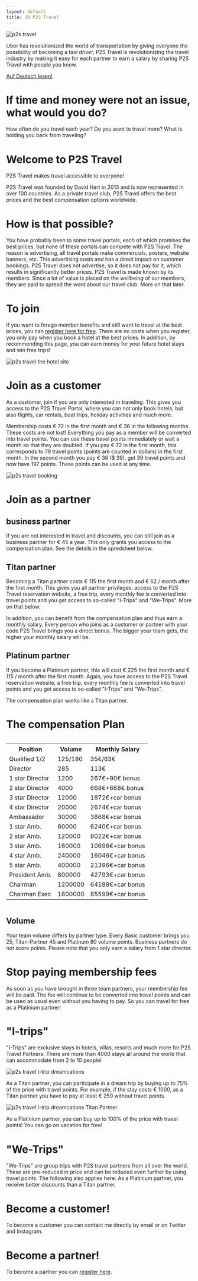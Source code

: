 ```yaml
---
layout: default
title: JD P2S Travel
---
```


<img class="d-block w-100 img-fluid" src="/assets/FrontPage/P2S.png" alt="p2s travel">

<p class="intro">Uber has revolutionized the world of transportation by giving everyone the possibility of becoming a taxi driver, P2S Travel is revolutionizing the travel industry by making it easy for each partner to earn a salary by sharing P2S Travel with people you know.</p>

[Auf Deutsch lesen!](https://jdtravelp2s.github.io/)

# If time and money were not an issue, what would you do?

How often do you travel each year? Do you want to travel more? What is holding you back from traveling?

# Welcome to P2S Travel

P2S Travel makes travel accessible to everyone!

P2S Travel was founded by David Hart in 2013 and is now represented in over 100 countries. As a private travel club, P2S Travel offers the best prices and the best compensation options worldwide.

# How is that possible?

You have probably been to some travel portals, each of which promises the best prices, but none of these portals can compete with P2S Travel. The reason is advertising, all travel portals make commercials, posters, website banners, etc. This advertising costs and has a direct impact on customer bookings. P2S Travel does not advertise, so it does not pay for it, which results in significantly better prices. P2S Travel is made known by its members. Since a lot of value is placed on the wellbeing of our members, they are paid to spread the word about our travel club. More on that later.

# To join

If you want to forego member benefits and still want to travel at the best prices, you can [register here for free](https://thehotelsite.com/jdp2stravel). There are no costs when you register, you only pay when you book a hotel at the best prices. In addition, by recommending this page, you can earn money for your future hotel stays and win free trips!

<img class="d-block w-100 img-fluid" src="/assets/FrontPage/thehotelsite.png" alt="p2s travel the hotel site">

# Join as a customer

As a customer, join if you are only interested in traveling. This gives you access to the P2S Travel Portal, where you can not only book hotels, but also flights, car rentals, boat trips, holiday activities and much more.

Membership costs € 72 in the first month and € 36 in the following months. These costs are not lost! Everything you pay as a member will be converted into travel points. You can use these travel points immediately or wait a month
so that they are doubled. If you pay € 72 in the first month, this corresponds to 79 travel points (points are counted in dollars) in the first month. In the second month you pay € 36 ($ 39), get 39 travel points and now have 197 points. These points can be used at any time.

<img class="d-block w-100 img-fluid" src="/assets/FrontPage/P2SBooking.png" alt="p2s travel booking">

# Join as a partner

## business partner

If you are not interested in travel and discounts, you can still join as a business partner for € 45 a year. This only grants you access to the compensation plan. See the details in the spredsheet below.

## Titan partner

Becoming a Titan partner costs € 115 the first month and € 62 / month after the first month. This gives you all partner privileges: access to the P2S Travel reservation website, a free trip, every monthly fee is converted into travel points and you get access to so-called "I-Trips" and "We-Trips". More on that below.

In addition, you can benefit from the compensation plan and thus earn a monthly salary. Every person who joins as a customer or partner with your code P2S Travel brings you a direct bonus. The bigger your team gets, the higher your monthly salary will be.

## Platinum partner

If you become a Platinium partner, this will cost € 225 the first month and € 115 / month after the first month. Again, you have access to the P2S Travel reservation website, a free trip, every monthly fee is converted into travel points and you get access to so-called "I-Trips" and "We-Trips".

The compensation plan works like a Titan partner.

# The compensation Plan

<div style="overflow-x:auto;">
    <table id="remun">
    <tr>
    <th class="tg-0lax">Position</th>
    <th class="tg-0lax">Volume</th>
    <th class="tg-0lax">Monthly Salary</th>
    </tr>
    <tr>
    <td class="tg-0lax">Qualified 1/2</td>
    <td class="tg-0lax">125/180</td>
    <td class="tg-0lax">35€/63€</td>
    </tr>
    <tr>
    <td class="tg-0lax">Director</td>
    <td class="tg-0lax">285<br></td>
    <td class="tg-0lax">113€</td>
    </tr>
    <tr>
    <td class="tg-0lax">1 star Director</td>
    <td class="tg-0lax">1200<br></td>
    <td class="tg-0lax">267€+90€ bonus</td>
    </tr>
    <tr>
    <td class="tg-0lax">2 star Director</td>
    <td class="tg-0lax">4000<br></td>
    <td class="tg-0lax">668€+668€ bonus</td>
    </tr>
    <tr>
    <td class="tg-0lax">3 star Director</td>
    <td class="tg-0lax">12000</td>
    <td class="tg-0lax">1872€+car bonus</td>
    </tr>
    <tr>
    <td class="tg-0lax">4 star Director</td>
    <td class="tg-0lax">20000</td>
    <td class="tg-0lax">2674€+car bonus</td>
    </tr>
    <tr>
    <td class="tg-0lax">Ambassador</td>
    <td class="tg-0lax">30000</td>
    <td class="tg-0lax">3868€+car bonus</td>
    </tr>
    <tr>
    <td class="tg-0lax">1 star Amb.</td>
    <td class="tg-0lax">60000</td>
    <td class="tg-0lax">6240€+car bonus</td>
    </tr>
    <tr>
    <td class="tg-0lax">2 star Amb.</td>
    <td class="tg-0lax">120000</td>
    <td class="tg-0lax">8022€+car bonus</td>
    </tr>
    <tr>
    <td class="tg-0lax">3 star Amb.</td>
    <td class="tg-0lax">160000</td>
    <td class="tg-0lax">10696€+car bonus</td>
    </tr>
    <tr>
    <td class="tg-0lax">4 star Amb.</td>
    <td class="tg-0lax">240000</td>
    <td class="tg-0lax">16046€+car bonus</td>
    </tr>
    <tr>
    <td class="tg-0lax">5 star Amb.</td>
    <td class="tg-0lax">400000</td>
    <td class="tg-0lax">21396€+car bonus</td>
    </tr>
    <tr>
    <td class="tg-0lax">President Amb.</td>
    <td class="tg-0lax">800000</td>
    <td class="tg-0lax">42793€+car bonus</td>
    </tr>
    <tr>
    <td class="tg-0lax">Chairman</td>
    <td class="tg-0lax">1200000<br></td>
    <td class="tg-0lax">64188€+car bonus</td>
    </tr>
    <tr>
    <td class="tg-0lax">Chairman Exec</td>
    <td class="tg-0lax">1800000</td>
    <td class="tg-0lax">85599€+car bonus</td>
    </tr>
  </table>
</div>

## Volume

Your team volume differs by partner type. Every Basic customer brings you 25, Titan-Partner 45 and Platinum 80 volume points. Business partners do not score points. Please note that you only earn a salary from 1 star director.

# Stop paying membership fees

As soon as you have brought in three team partners, your membership fee will be paid. The fee will continue to be converted into travel points and can be used as usual even without you having to pay. So you can travel for free as a Platinium partner!

# "I-trips"

"I-Trips" are exclusive stays in hotels, villas, resorts and much more for P2S Travel Partners. There are more than 4000 stays all around the world that can accommodate from 2 to 10 people!

<img class="d-block w-100 img-fluid" src="/assets/FrontPage/I-trip.png" alt="p2s travel I-trip dreamcations">

As a Titan partner, you can participate in a dream trip by buying up to 75% of the price with travel points. For example, if the stay costs € 1000, as a Titan partner you have to pay at least € 250 without travel points.

<img class="d-block w-100 img-fluid" src="/assets/FrontPage/India.jpg" alt="p2s travel I-trip dreamcations Titan Partner">

As a Platinium partner, you can buy up to 100% of the price with travel points! You can go on vacation for free!

# "We-Trips"

"We-Trips" are group trips with P2S travel partners from all over the world. These are pre-reduced in price and can be reduced even further by using travel points. The following also applies here: As a Platinium partner, you receive better discounts than a Titan partner.

# Become a customer!

To become a customer you can contact me directly by email or on Twitter and Instagram.

# Become a partner!

To become a partner you can [register here](https://p2stravel.com/join/jdtravelp2s).
